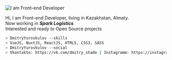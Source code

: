 ![I am Front-end Developer](https://sun9-11.userapi.com/5aoiCam_uMRlVG-wJS-DH19Van1TGRW5zpMGHA/T391S_dWV6g.jpg)

Hi, I am Front-end Developer, living in Kazakhstan, Almaty.\
Now working in ***Spark Logistics***\
Interested and ready to Open Source projects

```bash
> DmitryYuroskulov --skills
> VueJS, NuxtJS, ReactJS, HTML5, CSS3, SASS
> DmitryYuroskulov --social
> Vkontakte: https://vk.com/dmitry_shade | Instagramm: https://instagram.com/yuroskulov
```
